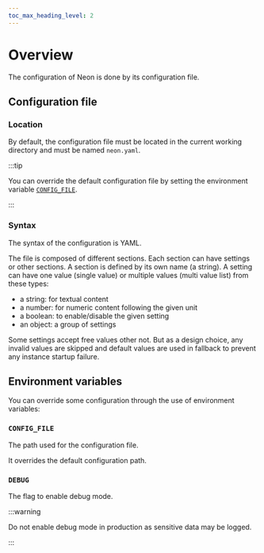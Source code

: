 ```yaml
---
toc_max_heading_level: 2
---
```


# Overview

The configuration of Neon is done by its configuration file.

## Configuration file

### Location

By default, the configuration file must be located in the current working directory and must be named `neon.yaml`.

:::tip

You can override the default configuration file by setting the environment variable [`CONFIG_FILE`](#config_file).

:::

### Syntax

The syntax of the configuration is YAML.

The file is composed of different sections. Each section can have settings or other sections. A section is defined by
its own name (a string). A setting can have one value (single value) or multiple values (multi value list) from these
types:

- a string: for textual content
- a number: for numeric content following the given unit
- a boolean: to enable/disable the given setting
- an object: a group of settings

Some settings accept free values other not. But as a design choice, any invalid values are skipped and default values
are used in fallback to prevent any instance startup failure.

## Environment variables

You can override some configuration through the use of environment variables:

### `CONFIG_FILE`

The path used for the configuration file.

It overrides the default configuration path.

### `DEBUG`

The flag to enable debug mode.

:::warning

Do not enable debug mode in production as sensitive data may be logged.

:::
